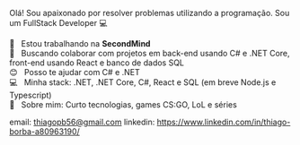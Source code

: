 
Olá!
Sou apaixonado por resolver problemas utilizando a programação.
Sou um FullStack Developer :computer:

 :rocket:  &nbsp; Estou trabalhando na **SecondMind**
 <br/> :purple_heart: &nbsp; Buscando colaborar com projetos em back-end usando C# e .NET Core, front-end usando React e banco de dados SQL 
 <br/> :blush: &nbsp; Posso te ajudar com C# e .NET
 <br/> :computer: &nbsp; Minha stack: .NET, .NET Core, C#, React e SQL (em breve Node.js e Typescript)
 <br/> 💬  &nbsp; Sobre mim: Curto tecnologias, games CS:GO, LoL e séries 

email: thiagopb56@gmail.com
linkedin: https://www.linkedin.com/in/thiago-borba-a80963190/
